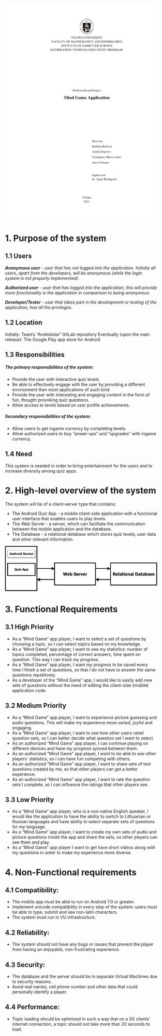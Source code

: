 ![Title page](./documentation%20images/PBL-title-page.png)

# 1. Purpose of the system

## 1.1 Users

_**Anonymous user** -  user that has not logged into the application. Initially all users, apart from the developers, will be anonymous (while the login system is not properly implemented)._

_**_Authorized user_** - user that has logged into the application, this will provide more functionality in the application in comparison to being anonymous._

_**_Developer/Tester_** - user that takes part in the development or testing of the application, has all the privileges._

## 1.2 Location
Initially: Team’s “Anekdotas” GitLab repository
Eventually (upon the main release): The Google Play app store for Android

## 1.3 Responsibilities
	
##### The primary responsibilities of the system:
- Provide the user with interactive quiz levels.
- Be able to effectively engage with the user by providing a different environment than most applications of such kind.
- Provide the user with interesting and engaging content in the form of fun, thought provoking quiz questions.
- Allow access to levels based on user profile achievements.

##### Secondary responsibilities of the system:
- Allow users to get ingame currency by completing levels.
- Allow authorized users to buy “power-ups” and “upgrades” with ingame currency.

## 1.4 Need

This system is needed in order to bring entertainment for the users and to increase diversity among quiz apps.



# 2. High-level overview of the system

The system will be of a client-server type that contains:
- The Android Quiz App - a mobile client-side application with a functional user interface that enables users to play levels. 
- The Web Server - a server, which can facilitate the communication between the mobile application and the database.
- The Database - a relational database which stores quiz levels, user data and other relevant information.

![alternative text](./documentation%20images/High-level%20overview.jpg)



# 3. Functional Requirements

## 3.1 High Priority
- As a “Mind Game” app player, I want to select a set of questions by choosing a topic, so I can select  topics based on my knowledge.
- As a “Mind Game” app player, I want to see my statistics: number of topics completed, percentage of correct answers, time spent on question. This way I can track my progress.
- As a “Mind Game” app player, I want my progress to be saved every time I finish a set of questions, so that I do not have to answer the same questions repetitively.
- As a developer of the “Mind Game” app, I would like to easily add new sets of questions without the need of editing the client-side (mobile) application code.

## 3.2 Medium Priority
- As a “Mind Game” app player, I want to experience picture guessing and audio questions. This will make my experience more varied, joyful and engaging.  
- As a “Mind Game” app player, I want to see how other users rated question sets, so I can better decide what question set I want to select.
- As an authorized “Mind Game” app player, I can continue playing on different devices and have my progress synced between them.
- As an authorized “Mind Game” app player, I want to be able to see other players' statistics, so I can have fun competing with others.
- As an authorized “Mind Game” app player, I want to share sets of text questions created by me, so that  other players can get a better experience.
- As an authorized “Mind Game” app player, I want to rate the question sets I complete, so I can influence the ratings that other players see.

## 3.3 Low Priority
- As a “Mind Game” app player, who is a non-native English speaker, I would like the application to have the ability to switch to Lithuanian or Russian languages and have ability to select separate sets of questions for my language.
- As a “Mind Game” app player, I want to create my own sets of audio and picture questions inside the app and share the sets, so other players can see them and play.
- As a “Mind Game” app player I want to get have short videos along with my questions in order to make my experience more diverse.


	
# 4. Non-Functional requirements

## 4.1 Compatibility:
- The mobile app must be able to run on Android 7.0 or greater.
- Implement unicode compatibility in every step of the system: users must be able to type, submit and see non-latin characters.
- The system must run in VU infrastructure.

## 4.2 Reliability: 
- The system should not have any bugs or issues that prevent the player from having an enjoyable, non-frustrating experience.

## 4.3 Security:
- The database and the server should be in separate Virtual Machines due to security reasons.
- Avoid real names, cell phone number and other data that could personally identify a player.

## 4.4 Performance: 
- Topic loading should be optimized in such a way that on a 3G clients’ internet connection, a topic should not take more than 20 seconds to load.
